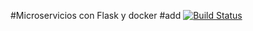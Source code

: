 #Microservicios con Flask y docker
#add
[![Build Status](https://travis-ci.com/ZosimoSantosGutarra/Ventas-app.svg?branch=master)](https://travis-ci.com/ZosimoSantosGutarra/Ventas-app)

